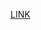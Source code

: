 [LINK](https://docs.google.com/document/d/1D5fHMIPIVXB0HUWxEtXMBaW2tw5tF8XS3dVleuf5A1k/edit?usp=sharing)
